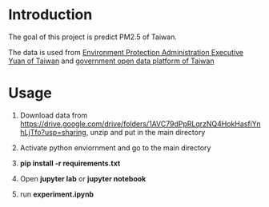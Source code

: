 # Introduction
The goal of this project is predict PM2.5 of Taiwan.

The data is used from [Environment Protection Administration Executive Yuan of Taiwan](https://airtw.epa.gov.tw/CHT/Query/His_Data.aspx) and [government open data platform of Taiwan](https://data.gov.tw/dataset/6075)


# Usage

1. Download data from https://drive.google.com/drive/folders/1AVC79dPpRLqrzNQ4HokHasfiYnhLjTfo?usp=sharing, unzip and put in the main directory

2. Activate python enviornment and go to the main directory

3. **pip install -r requirements.txt**

4. Open **jupyter lab** or **jupyter notebook**

5. run **experiment.ipynb**

